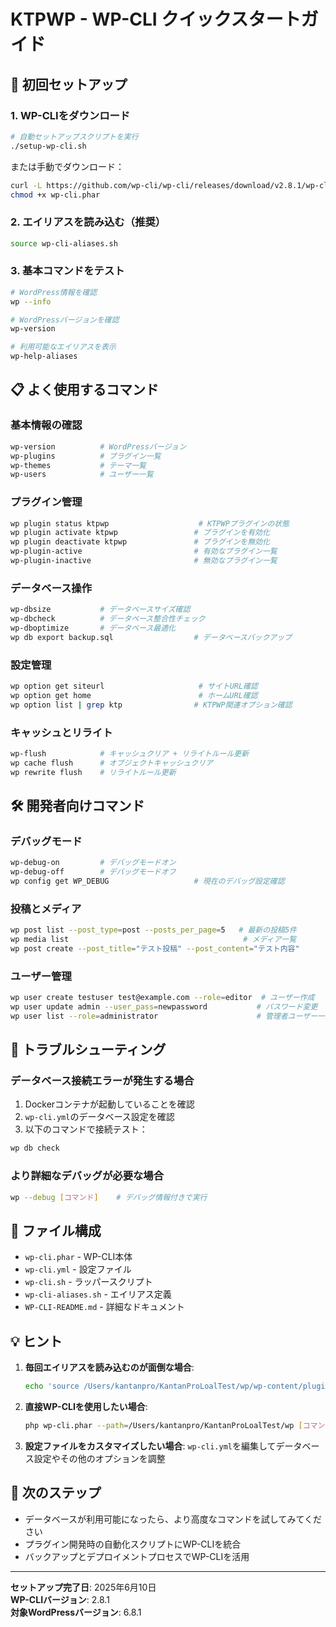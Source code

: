 # KTPWP - WP-CLI クイックスタートガイド

## 🚀 初回セットアップ

### 1. WP-CLIをダウンロード
```bash
# 自動セットアップスクリプトを実行
./setup-wp-cli.sh
```

または手動でダウンロード：
```bash
curl -L https://github.com/wp-cli/wp-cli/releases/download/v2.8.1/wp-cli-2.8.1.phar -o wp-cli.phar
chmod +x wp-cli.phar
```

### 2. エイリアスを読み込む（推奨）
```bash
source wp-cli-aliases.sh
```

### 3. 基本コマンドをテスト
```bash
# WordPress情報を確認
wp --info

# WordPressバージョンを確認  
wp-version

# 利用可能なエイリアスを表示
wp-help-aliases
```

## 📋 よく使用するコマンド

### 基本情報の確認
```bash
wp-version          # WordPressバージョン
wp-plugins          # プラグイン一覧
wp-themes           # テーマ一覧
wp-users            # ユーザー一覧
```

### プラグイン管理
```bash
wp plugin status ktpwp                    # KTPWPプラグインの状態
wp plugin activate ktpwp                 # プラグインを有効化
wp plugin deactivate ktpwp               # プラグインを無効化
wp-plugin-active                         # 有効なプラグイン一覧
wp-plugin-inactive                       # 無効なプラグイン一覧
```

### データベース操作
```bash
wp-dbsize           # データベースサイズ確認
wp-dbcheck          # データベース整合性チェック
wp-dboptimize       # データベース最適化
wp db export backup.sql                  # データベースバックアップ
```

### 設定管理
```bash
wp option get siteurl                     # サイトURL確認
wp option get home                        # ホームURL確認
wp option list | grep ktp                # KTPWP関連オプション確認
```

### キャッシュとリライト
```bash
wp-flush            # キャッシュクリア + リライトルール更新
wp cache flush      # オブジェクトキャッシュクリア
wp rewrite flush    # リライトルール更新
```

## 🛠️ 開発者向けコマンド

### デバッグモード
```bash
wp-debug-on         # デバッグモードオン
wp-debug-off        # デバッグモードオフ
wp config get WP_DEBUG                   # 現在のデバッグ設定確認
```

### 投稿とメディア
```bash
wp post list --post_type=post --posts_per_page=5   # 最新の投稿5件
wp media list                                       # メディア一覧
wp post create --post_title="テスト投稿" --post_content="テスト内容"
```

### ユーザー管理
```bash
wp user create testuser test@example.com --role=editor  # ユーザー作成
wp user update admin --user_pass=newpassword           # パスワード変更
wp user list --role=administrator                      # 管理者ユーザー一覧
```

## 🔧 トラブルシューティング

### データベース接続エラーが発生する場合
1. Dockerコンテナが起動していることを確認
2. `wp-cli.yml`のデータベース設定を確認
3. 以下のコマンドで接続テスト：
```bash
wp db check
```

### より詳細なデバッグが必要な場合
```bash
wp --debug [コマンド]    # デバッグ情報付きで実行
```

## 📁 ファイル構成

- `wp-cli.phar` - WP-CLI本体
- `wp-cli.yml` - 設定ファイル
- `wp-cli.sh` - ラッパースクリプト
- `wp-cli-aliases.sh` - エイリアス定義
- `WP-CLI-README.md` - 詳細なドキュメント

## 💡 ヒント

1. **毎回エイリアスを読み込むのが面倒な場合**:
   ```bash
   echo 'source /Users/kantanpro/KantanProLoalTest/wp/wp-content/plugins/KTPWP/wp-cli-aliases.sh' >> ~/.zshrc
   ```

2. **直接WP-CLIを使用したい場合**:
   ```bash
   php wp-cli.phar --path=/Users/kantanpro/KantanProLoalTest/wp [コマンド]
   ```

3. **設定ファイルをカスタマイズしたい場合**:
   `wp-cli.yml`を編集してデータベース設定やその他のオプションを調整

## 🎯 次のステップ

- データベースが利用可能になったら、より高度なコマンドを試してみてください
- プラグイン開発時の自動化スクリプトにWP-CLIを統合
- バックアップとデプロイメントプロセスでWP-CLIを活用

---
**セットアップ完了日**: 2025年6月10日  
**WP-CLIバージョン**: 2.8.1  
**対象WordPressバージョン**: 6.8.1

